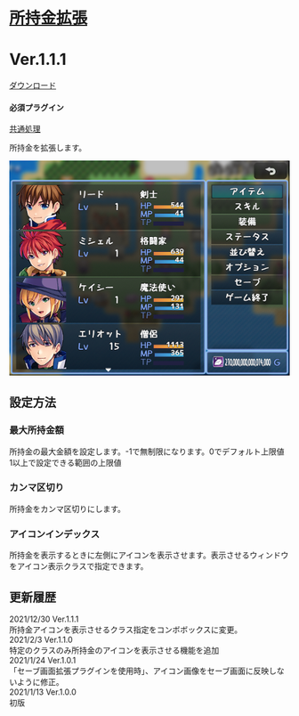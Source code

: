 # [ 所持金拡張](https://raw.githubusercontent.com/nuun888/MZ/master/NUUN_GoldEX.js)
# Ver.1.1.1
[ダウンロード](https://raw.githubusercontent.com/nuun888/MZ/master/NUUN_GoldEX.js)
#### 必須プラグイン
[共通処理](https://raw.githubusercontent.com/nuun888/MZ/master/NUUN_Base.js)  

所持金を拡張します。  

![画像](img/GoldEX1.png)  

## 設定方法
### 最大所持金額
所持金の最大金額を設定します。-1で無制限になります。0でデフォルト上限値　1以上で設定できる範囲の上限値  
### カンマ区切り
所持金をカンマ区切りにします。
### アイコンインデックス
所持金を表示するときに左側にアイコンを表示させます。表示させるウィンドウをアイコン表示クラスで指定できます。

## 更新履歴
2021/12/30 Ver.1.1.1  
所持金アイコンを表示させるクラス指定をコンボボックスに変更。  
2021/2/3 Ver.1.1.0  
特定のクラスのみ所持金のアイコンを表示させる機能を追加  
2021/1/24 Ver.1.0.1  
「セーブ画面拡張プラグインを使用時」、アイコン画像をセーブ画面に反映しないように修正。  
2021/1/13 Ver.1.0.0  
初版  
